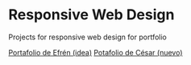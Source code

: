 # Responsive Web Design

Projects for responsive web design for portfolio

[Portafolio de Efrén (idea)](/Portfolio/index.html)
[Potafolio de César (nuevo)](/Portfolio-new/index.html)